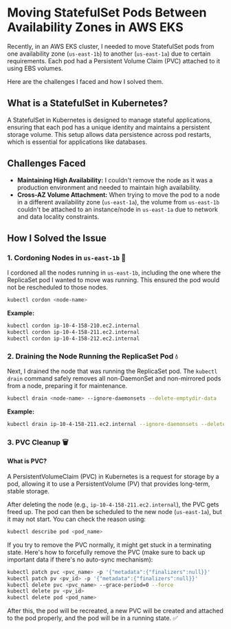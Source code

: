 
# Moving StatefulSet Pods Between Availability Zones in AWS EKS

Recently, in an AWS EKS cluster, I needed to move StatefulSet pods from one availability zone (`us-east-1b`) to another (`us-east-1a`) due to certain requirements. Each pod had a Persistent Volume Claim (PVC) attached to it using EBS volumes.

Here are the challenges I faced and how I solved them.

## What is a StatefulSet in Kubernetes?
A StatefulSet in Kubernetes is designed to manage stateful applications, ensuring that each pod has a unique identity and maintains a persistent storage volume. This setup allows data persistence across pod restarts, which is essential for applications like databases.

## Challenges Faced
- **Maintaining High Availability:** I couldn't remove the node as it was a production environment and needed to maintain high availability.
- **Cross-AZ Volume Attachment:** When trying to move the pod to a node in a different availability zone (`us-east-1a`), the volume from `us-east-1b` couldn't be attached to an instance/node in `us-east-1a` due to network and data locality constraints.

## How I Solved the Issue

### 1. Cordoning Nodes in `us-east-1b` 🚧
I cordoned all the nodes running in `us-east-1b`, including the one where the ReplicaSet pod I wanted to move was running. This ensured the pod would not be rescheduled to those nodes.

```bash
kubectl cordon <node-name>
```
**Example:**
```bash
kubectl cordon ip-10-4-158-210.ec2.internal
kubectl cordon ip-10-4-158-211.ec2.internal
kubectl cordon ip-10-4-158-212.ec2.internal
```

### 2. Draining the Node Running the ReplicaSet Pod 💧
Next, I drained the node that was running the ReplicaSet pod. The `kubectl drain` command safely removes all non-DaemonSet and non-mirrored pods from a node, preparing it for maintenance.

```bash
kubectl drain <node-name> --ignore-daemonsets --delete-emptydir-data
```
**Example:**
```bash
kubectl drain ip-10-4-158-211.ec2.internal --ignore-daemonsets --delete-emptydir-data
```

### 3. PVC Cleanup 🗑️
#### What is PVC?
A PersistentVolumeClaim (PVC) in Kubernetes is a request for storage by a pod, allowing it to use a PersistentVolume (PV) that provides long-term, stable storage.

After deleting the node (e.g., `ip-10-4-158-211.ec2.internal`), the PVC gets freed up. The pod can then be scheduled to the new node (`us-east-1a`), but it may not start. You can check the reason using:

```bash
kubectl describe pod <pod_name>
```

If you try to remove the PVC normally, it might get stuck in a terminating state. Here's how to forcefully remove the PVC (make sure to back up important data if there's no auto-sync mechanism):

```bash
kubectl patch pvc <pvc_name> -p '{"metadata":{"finalizers":null}}'
kubectl patch pv <pv_id> -p '{"metadata":{"finalizers":null}}'
kubectl delete pvc <pvc_name> --grace-period=0 --force
kubectl delete pv <pv_id>
kubectl delete pod <pod_name>
```

After this, the pod will be recreated, a new PVC will be created and attached to the pod properly, and the pod will be in a running state. ✅
